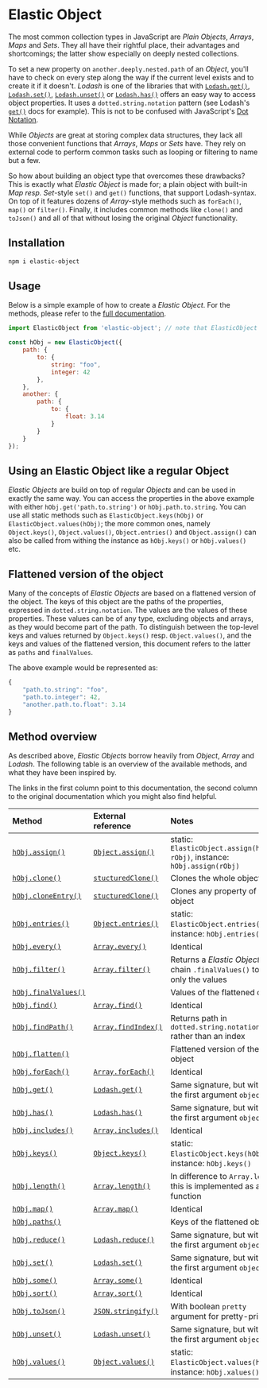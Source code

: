 # Elastic Object

The most common collection types in JavaScript are _Plain Objects_, _Arrays_, _Maps_ and _Sets_. They all have their rightful place, their advantages and shortcomings; the latter show especially on deeply nested collections. 

To set a new property on `another.deeply.nested.path` of an _Object_, you'll have to check on every step along the way if the current level exists and to create it if it doesn't. _Lodash_ is one of the libraries that with [`Lodash.get()`](https://lodash.com/docs/#get), [`Lodash.set()`](https://lodash.com/docs/#set), [`Lodash.unset()`](https://lodash.com/docs/#unset) or [`Lodash.has()`](https://lodash.com/docs/#has) offers an easy way to access object properties. It uses a `dotted.string.notation` pattern (see Lodash's [`get()`](https://lodash.com/docs/#get) docs for example). This is not to be confused with JavaScript's [Dot Notation](https://developer.mozilla.org/en-US/docs/Web/JavaScript/Reference/Operators/Property_accessors#dot_notation).

While _Objects_ are great at storing complex data structures, they lack all those convenient functions that _Arrays_, _Maps_ or _Sets_ have. They rely on external code to perform common tasks such as looping or filtering to name but a few.

So how about building an object type that overcomes these drawbacks? This is exactly what _Elastic Object_ is made for; a plain object with built-in _Map resp. Set_-style `set()` and `get()` functions, that support Lodash-syntax. On top of it features dozens of _Array_-style methods such as `forEach()`, `map()` or `filter()`. Finally, it includes common methods like `clone()` and `toJson()` and all of that without losing the original _Object_ functionality.

## Installation

```bash
npm i elastic-object
```

## Usage

Below is a simple example of how to create a _Elastic Object_. For the methods, please refer to the [full documentation](//elastic-object.netlify.app/ElasticObject.html).
    
```javascript
import ElasticObject from 'elastic-object'; // note that ElasticObject is implemented as ESM and not in CJS

const hObj = new ElasticObject({
    path: {
        to: {
            string: "foo",
            integer: 42
        },
    },
    another: {
        path: {
            to: {
                float: 3.14
            }
        }
    }
});
```

## Using an Elastic Object like a regular Object

_Elastic Objects_ are build on top of regular _Objects_ and can be used in exactly the same way. You can access the properties in the above example with either `hObj.get('path.to.string')` or `hObj.path.to.string`. You can use all static methods such as `ElasticObject.keys(hObj)` or `ElasticObject.values(hObj)`; the more common ones, namely `Object.keys()`, `Object.values()`, `Object.entries()` and `Object.assign()` can also be called from withing the instance as `hObj.keys()` or `hObj.values()` etc.

## Flattened version of the object
Many of the concepts of _Elastic Objects_ are based on a flattened version of the object. The keys of this object are the paths of the properties, expressed in `dotted.string.notation`. The values are the values of these properties. These values can be of any type, excluding objects and arrays, as they would become part of the path. To distinguish between the top-level keys and values returned by `Object.keys()` resp. `Object.values()`,  and the keys and values of the flattened version, this document refers to the latter as `paths` and `finalValues`.

The above example would be represented as:

```javascript
{
    "path.to.string": "foo",
    "path.to.integer": 42,
    "another.path.to.float": 3.14
}
```

## Method overview
As described above, _Elastic Objects_ borrow heavily from _Object_, _Array_ and _Lodash_. The following table is an overview of the available methods, and what they have been inspired by. 

The links in the first column point to this documentation, the second column to the original documentation which you might also find helpful.

| Method | External reference | Notes |
|:-------|:-------------------|:------|
| [`hObj.assign()`](//elastic-object.netlify.app/ElasticObject.html#assign) | [`Object.assign()`](//developer.mozilla.org/en-US/docs/Web/JavaScript/Reference/Global_Objects/Object/assign) | static: `ElasticObject.assign(hObj, rObj)`, instance: `hObj.assign(rObj)` |
| [`hObj.clone()`](//elastic-object.netlify.app/ElasticObject.html#clone) | [`stucturedClone()`](https://developer.mozilla.org/en-US/docs/Web/API/structuredClone) | Clones the whole object |
| [`hObj.cloneEntry()`](//elastic-object.netlify.app/ElasticObject.html#cloneEntry) | [`stucturedClone()`](https://developer.mozilla.org/en-US/docs/Web/API/structuredClone) | Clones any property of the object |
| [`hObj.entries()`](//elastic-object.netlify.app/ElasticObject.html#entries) | [`Object.entries()`](//developer.mozilla.org/en-US/docs/Web/JavaScript/Reference/Global_Objects/Object/entries) | static: `ElasticObject.entries(hObj)`, instance: `hObj.entries()` |
| [`hObj.every()`](//elastic-object.netlify.app/ElasticObject.html#every) | [`Array.every()`](//developer.mozilla.org/en-US/docs/Web/JavaScript/Reference/Global_Objects/Array/every) | Identical |
| [`hObj.filter()`](//elastic-object.netlify.app/ElasticObject.html#filter) | [`Array.filter()`](//developer.mozilla.org/en-US/docs/Web/JavaScript/Reference/Global_Objects/Array/filter) | Returns a _Elastic Object_, chain `.finalValues()` to get only the values |
| [`hObj.finalValues()`](//elastic-object.netlify.app/ElasticObject.html#finalValues)  | | Values of the flattened object |
| [`hObj.find()`](//elastic-object.netlify.app/ElasticObject.html#find)  | [`Array.find()`](//developer.mozilla.org/en-US/docs/Web/JavaScript/Reference/Global_Objects/Array/find)  | Identical |
| [`hObj.findPath()`](//elastic-object.netlify.app/ElasticObject.html#findPath) | [`Array.findIndex()`](//developer.mozilla.org/en-US/docs/Web/JavaScript/Reference/Global_Objects/Array/findIndex) | Returns path in `dotted.string.notation` rather than an index |
| [`hObj.flatten()`](//elastic-object.netlify.app/ElasticObject.html#flatten) | | Flattened version of the object |
| [`hObj.forEach()`](//elastic-object.netlify.app/ElasticObject.html#forEach) | [`Array.forEach()`](//developer.mozilla.org/en-US/docs/Web/JavaScript/Reference/Global_Objects/Array/forEach) | Identical |
| [`hObj.get()`](//elastic-object.netlify.app/ElasticObject.html#get)  | [`Lodash.get()`](//lodash.com/docs/#get) | Same signature, but without the first argument `object` |
| [`hObj.has()`](//elastic-object.netlify.app/ElasticObject.html#has)  | [`Lodash.has()`](//lodash.com/docs/#has) | Same signature, but without the first argument `object` |
| [`hObj.includes()`](//elastic-object.netlify.app/ElasticObject.html#includes) | [`Array.includes()`](//developer.mozilla.org/en-US/docs/Web/JavaScript/Reference/Global_Objects/Array/includes)  | Identical |
| [`hObj.keys()`](//elastic-object.netlify.app/ElasticObject.html#keys) | [`Object.keys()`](//developer.mozilla.org/en-US/docs/Web/JavaScript/Reference/Global_Objects/Object/keys) | static: `ElasticObject.keys(hObj)`, instance: `hObj.keys()` |
| [`hObj.length()`](//elastic-object.netlify.app/ElasticObject.html#length) | [`Array.length()`](//developer.mozilla.org/en-US/docs/Web/JavaScript/Reference/Global_Objects/Array/length) | In difference to `Array.length`, this is implemented as a function |
| [`hObj.map()`](//elastic-object.netlify.app/ElasticObject.html#map) | [`Array.map()`](//developer.mozilla.org/en-US/docs/Web/JavaScript/Reference/Global_Objects/Array/map) | Identical |
| [`hObj.paths()`](//elastic-object.netlify.app/ElasticObject.html#paths)  | | Keys of the flattened object |
| [`hObj.reduce()`](//elastic-object.netlify.app/ElasticObject.html#reduce)  | [`Lodash.reduce()`](//lodash.com/docs/#reduce) | Same signature, but without the first argument `object` |
| [`hObj.set()`](//elastic-object.netlify.app/ElasticObject.html#set) | [`Lodash.set()`](//lodash.com/docs/#set)  | Same signature, but without the first argument `object` |
| [`hObj.some()`](//elastic-object.netlify.app/ElasticObject.html#some)  | [`Array.some()`](//developer.mozilla.org/en-US/docs/Web/JavaScript/Reference/Global_Objects/Array/some) | Identical |
| [`hObj.sort()`](//elastic-object.netlify.app/ElasticObject.html#sort) | [`Array.sort()`](//developer.mozilla.org/en-US/docs/Web/JavaScript/Reference/Global_Objects/Array/sort) | Identical |
| [`hObj.toJson()`](//elastic-object.netlify.app/ElasticObject.html#toJson)  | [`JSON.stringify()`](//developer.mozilla.org/en-US/docs/Web/JavaScript/Reference/Global_Objects/JSON/stringify) | With boolean `pretty` argument for pretty-print |
| [`hObj.unset()`](//elastic-object.netlify.app/ElasticObject.html#unset) | [`Lodash.unset()`](//lodash.com/docs/#unset) | Same signature, but without the first argument `object` |
| [`hObj.values()`](//elastic-object.netlify.app/ElasticObject.html#values)  | [`Object.values()`](//developer.mozilla.org/en-US/docs/Web/JavaScript/Reference/Global_Objects/Object/values) | static: `ElasticObject.values(hObj)`, instance: `hObj.xalues()` |


